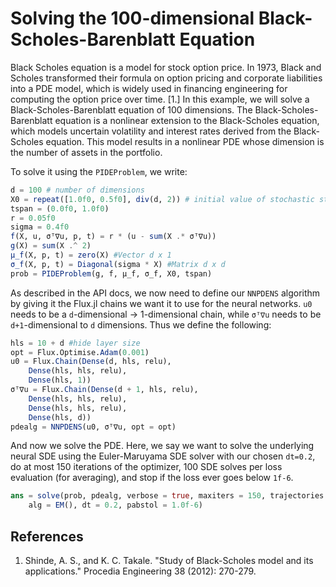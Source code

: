 # Solving the 100-dimensional Black-Scholes-Barenblatt Equation

Black Scholes equation is a model for stock option price.
In 1973, Black and Scholes transformed their formula on option pricing and corporate liabilities into a PDE model, which is widely used in financing engineering for computing the option price over time. [1.]
In this example, we will solve a Black-Scholes-Barenblatt equation of 100 dimensions.
The Black-Scholes-Barenblatt equation is a nonlinear extension to the Black-Scholes
equation, which models uncertain volatility and interest rates derived from the
Black-Scholes equation. This model results in a nonlinear PDE whose dimension
is the number of assets in the portfolio.

To solve it using the `PIDEProblem`, we write:

```julia
d = 100 # number of dimensions
X0 = repeat([1.0f0, 0.5f0], div(d, 2)) # initial value of stochastic state
tspan = (0.0f0, 1.0f0)
r = 0.05f0
sigma = 0.4f0
f(X, u, σᵀ∇u, p, t) = r * (u - sum(X .* σᵀ∇u))
g(X) = sum(X .^ 2)
μ_f(X, p, t) = zero(X) #Vector d x 1
σ_f(X, p, t) = Diagonal(sigma * X) #Matrix d x d
prob = PIDEProblem(g, f, μ_f, σ_f, X0, tspan)
```

As described in the API docs, we now need to define our `NNPDENS` algorithm
by giving it the Flux.jl chains we want it to use for the neural networks.
`u0` needs to be a `d`-dimensional -> 1-dimensional chain, while `σᵀ∇u`
needs to be `d+1`-dimensional to `d` dimensions. Thus we define the following:

```julia
hls = 10 + d #hide layer size
opt = Flux.Optimise.Adam(0.001)
u0 = Flux.Chain(Dense(d, hls, relu),
    Dense(hls, hls, relu),
    Dense(hls, 1))
σᵀ∇u = Flux.Chain(Dense(d + 1, hls, relu),
    Dense(hls, hls, relu),
    Dense(hls, hls, relu),
    Dense(hls, d))
pdealg = NNPDENS(u0, σᵀ∇u, opt = opt)
```

And now we solve the PDE. Here, we say we want to solve the underlying neural
SDE using the Euler-Maruyama SDE solver with our chosen `dt=0.2`, do at most
150 iterations of the optimizer, 100 SDE solves per loss evaluation (for averaging),
and stop if the loss ever goes below `1f-6`.

```julia
ans = solve(prob, pdealg, verbose = true, maxiters = 150, trajectories = 100,
    alg = EM(), dt = 0.2, pabstol = 1.0f-6)
```

## References

 1. Shinde, A. S., and K. C. Takale. "Study of Black-Scholes model and its applications." Procedia Engineering 38 (2012): 270-279.
